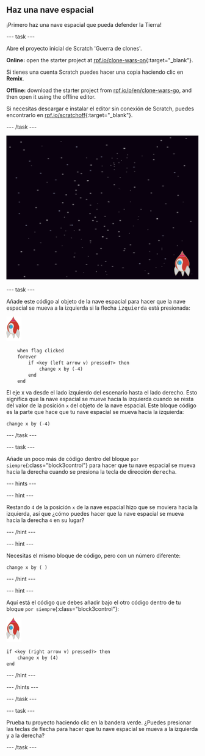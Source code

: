 ## Haz una nave espacial

¡Primero haz una nave espacial que pueda defender la Tierra!

\--- task \---

Abre el proyecto inicial de Scratch 'Guerra de clones'.

**Online:** open the starter project at [rpf.io/clone-wars-on](https://rpf.io/clone-wars-on){:target="_blank"}.

Si tienes una cuenta Scratch puedes hacer una copia haciendo clic en **Remix**.

**Offline:** download the starter project from [rpf.io/p/en/clone-wars-go](https://rpf.io/p/en/clone-wars-go), and then open it using the offline editor.

Si necesitas descargar e instalar el editor sin conexión de Scratch, puedes encontrarlo en [rpf.io/scratchoff](https://rpf.io/scratchoff){:target="_blank"}.

\--- /task \---

![proyecto inicial](images/starter-project.png)

\--- task \---

Añade este código al objeto de la nave espacial para hacer que la nave espacial se mueva a la izquierda si la flecha <kbd>izquierda</kbd> está presionada:

![objeto nave espacial](images/rocket-sprite.png)

```blocks3
    when flag clicked
    forever
        if <key (left arrow v) pressed?> then
            change x by (-4)
        end
    end
```

El eje x va desde el lado izquierdo del escenario hasta el lado derecho. Esto significa que la nave espacial se mueve hacia la izquierda cuando se resta del valor de la posición `x` del objeto de la nave espacial. Este bloque código es la parte que hace que tu nave espacial se mueva hacia la izquierda:

```blocks3
change x by (-4)
```

\--- /task \---

\--- task \---

Añade un poco más de código dentro del bloque `por siempre`{:class="block3control"} para hacer que tu nave espacial se mueva hacia la derecha cuando se presiona la tecla de dirección <kbd>derecha</kbd>.

\--- hints \---

\--- hint \---

Restando `4` de la posición `x` de la nave espacial hizo que se moviera hacia la izquierda, así que ¿cómo puedes hacer que la nave espacial se mueva hacia la derecha `4` en su lugar?

\--- /hint \---

\--- hint \---

Necesitas el mismo bloque de código, pero con un número diferente:

```blocks3
change x by ( )
```

\--- /hint \---

\--- hint \---

Aquí está el código que debes añadir bajo el otro código dentro de tu bloque `por siempre`{:class="block3control"}:

![objeto nave espacial](images/rocket-sprite.png)

```blocks3
if <key (right arrow v) pressed?> then
    change x by (4)
end
```

\--- /hint \---

\--- /hints \---

\--- /task \---

\--- task \---

Prueba tu proyecto haciendo clic en la bandera verde. ¿Puedes presionar las teclas de flecha para hacer que tu nave espacial se mueva a la izquierda y a la derecha?

\--- /task \---